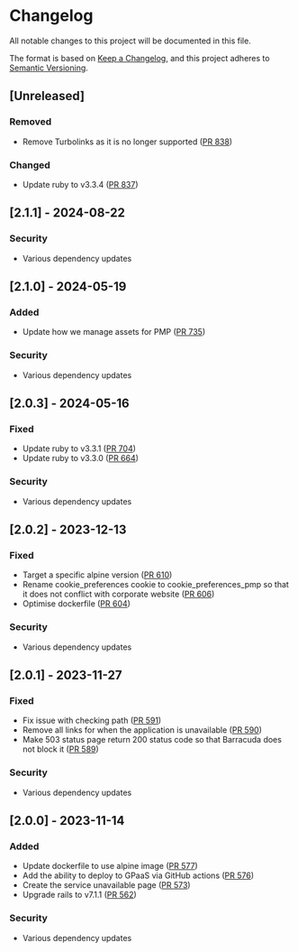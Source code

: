# Changelog

All notable changes to this project will be documented in this file.

The format is based on [Keep a Changelog](https://keepachangelog.com/en/1.1.0/),
and this project adheres to [Semantic Versioning](https://semver.org/spec/v2.0.0.html).

## [Unreleased]

### Removed

- Remove Turbolinks as it is no longer supported ([PR 838](https://github.com/Crown-Commercial-Service/pmp-idam/pull/838))

### Changed

- Update ruby to v3.3.4 ([PR 837](https://github.com/Crown-Commercial-Service/pmp-idam/pull/837))

## [2.1.1] - 2024-08-22

### Security

- Various dependency updates

## [2.1.0] - 2024-05-19

### Added

- Update how we manage assets for PMP ([PR 735](https://github.com/Crown-Commercial-Service/pmp-idam/pull/735))

### Security

- Various dependency updates

## [2.0.3] - 2024-05-16

### Fixed

- Update ruby to v3.3.1 ([PR 704](https://github.com/Crown-Commercial-Service/pmp-idam/pull/704))
- Update ruby to v3.3.0 ([PR 664](https://github.com/Crown-Commercial-Service/pmp-idam/pull/664))

### Security

- Various dependency updates

## [2.0.2] - 2023-12-13

### Fixed

- Target a specific alpine version ([PR 610](https://github.com/Crown-Commercial-Service/pmp-idam/pull/610))
- Rename cookie_preferences cookie to cookie_preferences_pmp so that it does not conflict with corporate website ([PR 606](https://github.com/Crown-Commercial-Service/pmp-idam/pull/606))
- Optimise dockerfile ([PR 604](https://github.com/Crown-Commercial-Service/pmp-idam/pull/604))

### Security

- Various dependency updates

## [2.0.1] - 2023-11-27

### Fixed

- Fix issue with checking path ([PR 591](https://github.com/Crown-Commercial-Service/pmp-idam/pull/591))
- Remove all links for when the application is unavailable ([PR 590](https://github.com/Crown-Commercial-Service/pmp-idam/pull/590))
- Make 503 status page return 200 status code so that Barracuda does not block it ([PR 589](https://github.com/Crown-Commercial-Service/pmp-idam/pull/589))

### Security

- Various dependency updates

## [2.0.0] - 2023-11-14

### Added

- Update dockerfile to use alpine image ([PR 577](https://github.com/Crown-Commercial-Service/pmp-idam/pull/577))
- Add the ability to deploy to GPaaS via GitHub actions ([PR 576](https://github.com/Crown-Commercial-Service/pmp-idam/pull/576))
- Create the service unavailable page ([PR 573](https://github.com/Crown-Commercial-Service/pmp-idam/pull/573))
- Upgrade rails to v7.1.1 ([PR 562](https://github.com/Crown-Commercial-Service/pmp-idam/pull/562))

### Security

- Various dependency updates
